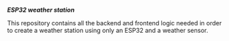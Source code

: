 ***ESP32 weather station***

This repository contains all the backend and frontend logic needed in order to create a weather station using only an ESP32 and a weather sensor. 
